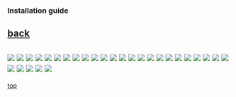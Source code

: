 ### Installation guide
[back](../README.md)
------------
![](./img1.jpg)
![](./img2.jpg)
![](./img3.jpg)
![](./img4.jpg)
![](./img5.jpg)
![](./img6.jpg)
![](./img7.jpg)
![](./img8.jpg)
![](./img9.jpg)
![](./img10.jpg)
![](./img11.jpg)
![](./img12.jpg)
![](./img13.jpg)
![](./img14.jpg)
![](./img15.jpg)
![](./img16.jpg)
![](./img17.jpg)
![](./img18.jpg)
![](./img19.jpg)
![](./img20.jpg)
![](./img21.jpg)
![](./img22.jpg)
![](./img23.jpg)
![](./img24.jpg)
![](./img25.jpg)
![](./img26.jpg)
![](./img27.jpg)
![](./img28.jpg)
![](./img29.jpg)
------------
[top](./guide.md)
